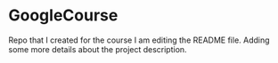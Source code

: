 # GoogleCourse
Repo that I created for the course
I am editing the README file. Adding some more details about the project description.
